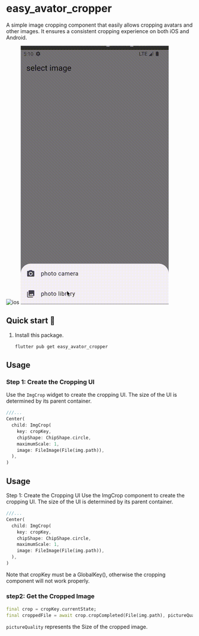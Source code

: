 # easy_avator_cropper

A simple image cropping component that easily allows cropping avatars and other images. It ensures a consistent cropping experience on both iOS and Android.

![ios](https://github.com/lvzhiyi/easy_avator_cropper/raw/develop/ios.gif)
![android](https://github.com/lvzhiyi/easy_avator_cropper/raw/develop/android.gif)

## Quick start 🚀
1. Install this package.
    ```bash
    flutter pub get easy_avator_cropper
    ```

## Usage
### Step 1: Create the Cropping UI
Use the `ImgCrop` widget to create the cropping UI. The size of the UI is determined by its parent container.

```dart
///...
Center(
  child: ImgCrop(
    key: cropKey,
    chipShape: ChipShape.circle,
    maximumScale: 1,
    image: FileImage(File(img.path)),
  ),
)
```

## Usage
Step 1: Create the Cropping UI
Use the ImgCrop component to create the cropping UI. The size of the UI is determined by its parent container.
```dart
///...
Center(
  child: ImgCrop(
    key: cropKey,
    chipShape: ChipShape.circle,
    maximumScale: 1,
    image: FileImage(File(img.path)),
  ),
)
```
Note that cropKey must be a GlobalKey<ImgCropState>(), otherwise the cropping component will not work properly.

### step2: Get the Cropped Image
```dart
final crop = cropKey.currentState;
final croppedFile = await crop.cropCompleted(File(img.path), pictureQuality: 900);
```
`pictureQuality` represents the Size of the cropped image.